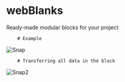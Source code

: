 # webBlanks
Ready-made modular blocks for your project

        # Example

![Snap](https://user-images.githubusercontent.com/17479884/117751486-07477100-b237-11eb-906e-f57bcc51d45e.jpg)

        # Transferring all data in the block

![Snap2](https://user-images.githubusercontent.com/17479884/117751561-1e865e80-b237-11eb-86f5-075368c5cb3d.jpg)


